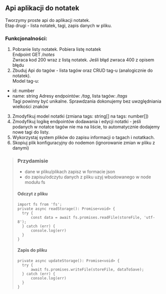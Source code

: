## Api aplikacji do notatek
Tworzymy proste api do aplikacji notatek.  
Etap drugi - lista notatek, tagi, zapis danych w pliku.

### Funkcjonalności:  
1. Pobranie listy notatek.
Pobiera listę notatek  
Endpoint GET */notes*  
Zwraca kod 200 wraz z listą notatek. Jeśli błąd zwraca 400 z opisem błędu
2. Zbuduj Api do tagów - lista tagów oraz CRUD tag-u (analogicznie do notatek).  
Model tag-u:
- id: number
- name: string
Adresy endpointów: */tag*, lista tagów: */tags*  
Tagi powinny być unikalne. Sprawdzania dokonujemy bez uwzględniania wielkości znaków  
3. Zmodyfikuj model notatki (zmiana tags: string[] na tags: number[])
4. Zmodyfikuj logikę endpointów dodawania i edycji notatki - jeśli podanych w notatce tagów nie ma na liście, to automatycznie dodajemy nowe tagi do listy.
5. Wykorzystaj system plików do zapisu informacji o tagach i notatkach.  
6. Skopiuj plik konfiguracyjny do nodemon (ignorowanie zmian w pliku z danymi)
> ### Przydamisie
> - dane w pliku/plikach zapisz w formacie json
> - do zapisu/odczytu danych z pliku uzyj wbudowanego w node modułu fs  
> #### Odczyt z pliku
> ```
> import fs from 'fs';
> private async readStorage(): Promise<void> {
>   try {
>       const data = await fs.promises.readFile(storeFile, 'utf-8');
>   } catch (err) {
>       console.log(err)
>   }
> }
> ```
> #### Zapis do pliku
>```
>private async updateStorage(): Promise<void> {
>   try {
>       await fs.promises.writeFile(storeFile, dataToSave);
>   } catch (err) {
>       console.log(err)
>   }
>}
>